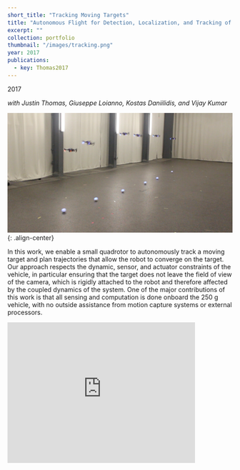 ```yaml
---
short_title: "Tracking Moving Targets"
title: "Autonomous Flight for Detection, Localization, and Tracking of Moving Targets With a Small Quadrotor"
excerpt: ""
collection: portfolio
thumbnail: "/images/tracking.png"
year: 2017
publications:
  - key: Thomas2017
---
```


2017 

*with Justin Thomas, Giuseppe Loianno, Kostas Daniilidis, and Vijay Kumar*

![image-center](/images/tracking.png){: .align-center}

In this work, we enable a small quadrotor to autonomously track a moving target and plan trajectories that allow the robot to converge on the target. Our approach respects the dynamic, sensor, and actuator constraints of the vehicle, in particular ensuring that the target does not leave the field of view of the camera, which is rigidly attached to the robot and therefore affected by the coupled dynamics of the system. One of the major contributions of this work is that all sensing and computation is done onboard the 250 g vehicle, with no outside assistance from motion capture systems or external processors.

<iframe width="420" height="315" src="https://www.youtube.com/embed/LDE1jyyQUWc" frameborder="0" allowfullscreen></iframe><br/>

